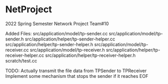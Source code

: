 # NetProject
2022 Spring Semester Network Project Team#10

Added Files:
src/application/model/tp-sender.cc
src/application/model/tp-sender.h
src/application/helper/tp-sender-helper.cc
src/application/helper/tp-sender-helper.h
src/application/model/tp-receiver.cc
src/application/model/tp-receiver.h
src/application/helper/tp-receiver-helper.cc
src/application/helper/tp-receiver-helper.h
scratch/test.cc
  
TODO:
  Actually transmit the file data from TPSender to TPReceiver
  Implement some mechanism that stops the sender if it reaches EOF

